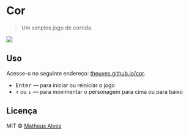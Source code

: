 # Cor

> Um simples jogo de corrida.

![](https://github.com/theuves/cor/blob/gh-pages/exemplo.gif)

## Uso

Acesse-o no seguinte endereço: [theuves.github.io/cor](https://theuves.github.io/cor/).

 - <kbd>Enter</kbd> — para iniciar ou reiniciar o jogo
 - <kbd>↑</kbd> ou <kbd>↓</kbd> — para movimentar o personagem para cima ou para baixo

## Licença

MIT &copy; [Matheus Alves](https://twitter.com/theuves)
